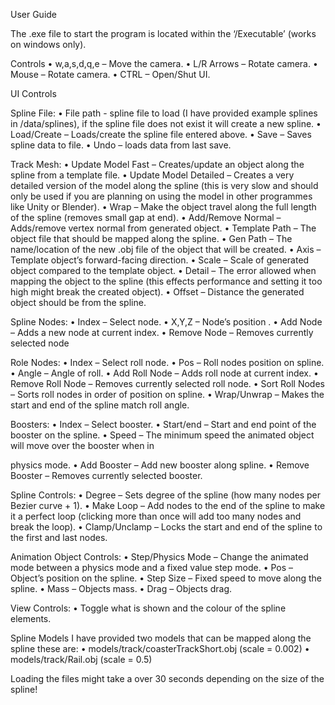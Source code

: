 User Guide

The .exe file to start the program is located within the ‘/Executable’ (works on windows only).


Controls
• w,a,s,d,q,e – Move the camera.
• L/R Arrows – Rotate camera.
• Mouse – Rotate camera.
• CTRL – Open/Shut UI.

UI Controls

Spline File:
• File path - spline file to load (I have provided example splines in /data/splines), if the spline 
file does not exist it will create a new spline.
• Load/Create – Loads/create the spline file entered above.
• Save – Saves spline data to file.
• Undo – loads data from last save.

Track Mesh:
• Update Model Fast – Creates/update an object along the spline from a template file.
• Update Model Detailed – Creates a very detailed version of the model along the spline (this is very slow and should only be used if you are planning on using the model in other programmes like Unity or Blender).
• Wrap – Make the object travel along the full length of the spline (removes small gap at end).
• Add/Remove Normal – Adds/remove vertex normal from generated object.
• Template Path – The object file that should be mapped along the spline.
• Gen Path – The name/location of the new .obj file of the object that will be created.
• Axis – Template object’s forward-facing direction.
• Scale – Scale of generated object compared to the template object.
• Detail – The error allowed when mapping the object to the spline (this effects performance and setting it too high might break the created object).
• Offset – Distance the generated object should be from the spline.

Spline Nodes:
• Index – Select node.
• X,Y,Z – Node’s position .
• Add Node – Adds a new node at current index.
• Remove Node – Removes currently selected node

Role Nodes:
• Index – Select roll node.
• Pos – Roll nodes position on spline.
• Angle – Angle of roll.
• Add Roll Node – Adds roll node at current index.
• Remove Roll Node – Removes currently selected roll node.
• Sort Roll Nodes – Sorts roll nodes in order of position on spline.
• Wrap/Unwrap – Makes the start and end of the spline match roll angle.

Boosters:
• Index – Select booster.
• Start/end – Start and end point of the booster on the spline.
• Speed – The minimum speed the animated object will move over the booster when in 

physics mode.
• Add Booster – Add new booster along spline.
• Remove Booster – Removes currently selected booster.

Spline Controls:
• Degree – Sets degree of the spline (how many nodes per Bezier curve + 1).
• Make Loop – Add nodes to the end of the spline to make it a perfect loop (clicking more than once will add too many nodes and break the loop).
• Clamp/Unclamp – Locks the start and end of the spline to the first and last nodes.

Animation Object Controls:
• Step/Physics Mode – Change the animated mode between a physics mode and a fixed value step mode.
• Pos – Object’s position on the spline.
• Step Size – Fixed speed to move along the spline.
• Mass – Objects mass.
• Drag – Objects drag.

View Controls:
• Toggle what is shown and the colour of the spline elements.

Spline Models
I have provided two models that can be mapped along the spline these are:
• models/track/coasterTrackShort.obj (scale = 0.002)
• models/track/Rail.obj (scale = 0.5)

Loading the files might take a over 30 seconds depending on the size of the spline!
